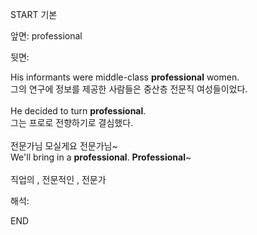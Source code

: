 START
기본

앞면:
professional


뒷면:
<div>His informants were middle-class <strong>professional</strong> women. </div><div><div>그의 연구에 정보를 제공한 사람들은 중산층 전문직 여성들이었다.</div></div><div><br></div><div><div>He decided to turn <strong>professional</strong>. </div><div><div>그는 프로로 전향하기로 결심했다.</div></div></div><div><br></div><div><div><div><span>전문가님 모실게요 전문가님~</span></div></div><div><div><span>We'll bring in a <strong>professional</strong>. <strong>Professional</strong>~</span></div></div></div><div><br></div><div>직업의 , 전문적인 , 전문가</div>


해석:
<!--ID: 1746614454498-->
END